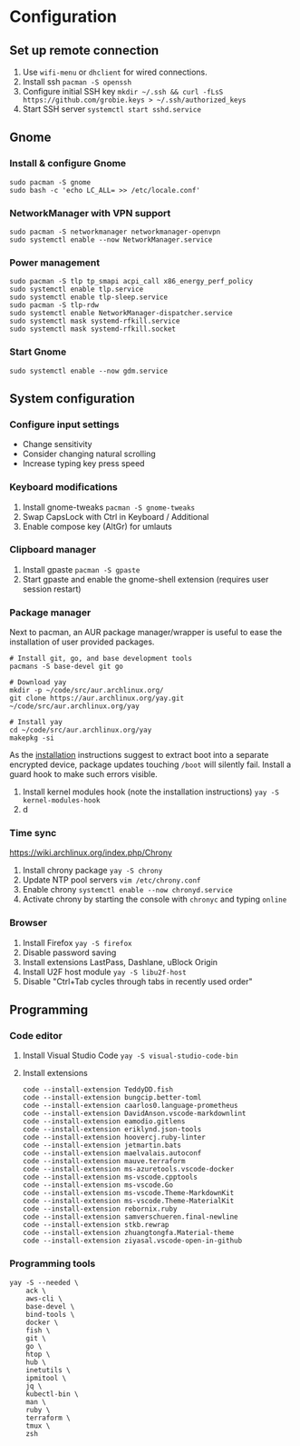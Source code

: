 # Configuration

## Set up remote connection

1. Use `wifi-menu` or `dhclient` for wired connections.
2. Install ssh `pacman -S openssh`
3. Configure initial SSH key `mkdir ~/.ssh && curl -fLsS https://github.com/grobie.keys > ~/.ssh/authorized_keys`
4. Start SSH server `systemctl start sshd.service`

## Gnome

### Install & configure Gnome

```console
sudo pacman -S gnome
sudo bash -c 'echo LC_ALL= >> /etc/locale.conf'
```

### NetworkManager with VPN support

```console
sudo pacman -S networkmanager networkmanager-openvpn
sudo systemctl enable --now NetworkManager.service
```

### Power management

```console
sudo pacman -S tlp tp_smapi acpi_call x86_energy_perf_policy
sudo systemctl enable tlp.service
sudo systemctl enable tlp-sleep.service
sudo pacman -S tlp-rdw
sudo systemctl enable NetworkManager-dispatcher.service
sudo systemctl mask systemd-rfkill.service
sudo systemctl mask systemd-rfkill.socket
```

### Start Gnome

```console
sudo systemctl enable --now gdm.service
```

## System configuration

### Configure input settings

- Change sensitivity
- Consider changing natural scrolling
- Increase typing key press speed

### Keyboard modifications

1. Install gnome-tweaks `pacman -S gnome-tweaks`
2. Swap CapsLock with Ctrl in Keyboard / Additional
3. Enable compose key (AltGr) for umlauts

### Clipboard manager

1. Install gpaste `pacman -S gpaste`
2. Start gpaste and enable the gnome-shell extension (requires user session restart)

### Package manager

Next to pacman, an AUR package manager/wrapper is useful to ease the
installation of user provided packages.

```console
# Install git, go, and base development tools
pacmans -S base-devel git go

# Download yay
mkdir -p ~/code/src/aur.archlinux.org/
git clone https://aur.archlinux.org/yay.git ~/code/src/aur.archlinux.org/yay

# Install yay
cd ~/code/src/aur.archlinux.org/yay
makepkg -si
```

As the [installation](/installation.md) instructions suggest to extract boot
into a separate encrypted device, package updates touching `/boot` will silently
fail. Install a guard hook to make such errors visible.

1. Install kernel modules hook (note the installation instructions) `yay -S kernel-modules-hook`
2. d

### Time sync

<https://wiki.archlinux.org/index.php/Chrony>

1. Install chrony package `yay -S chrony`
2. Update NTP pool servers `vim /etc/chrony.conf`
3. Enable chrony `systemctl enable --now chronyd.service`
4. Activate chrony by starting the console with `chronyc` and typing `online`

### Browser

1. Install Firefox `yay -S firefox`
2. Disable password saving
3. Install extensions LastPass, Dashlane, uBlock Origin
4. Install U2F host module `yay -S libu2f-host`
5. Disable "Ctrl+Tab cycles through tabs in recently used order"

## Programming

### Code editor

1. Install Visual Studio Code `yay -S visual-studio-code-bin`
2. Install extensions

   ```console
   code --install-extension TeddyDD.fish
   code --install-extension bungcip.better-toml
   code --install-extension caarlos0.language-prometheus
   code --install-extension DavidAnson.vscode-markdownlint
   code --install-extension eamodio.gitlens
   code --install-extension eriklynd.json-tools
   code --install-extension hoovercj.ruby-linter
   code --install-extension jetmartin.bats
   code --install-extension maelvalais.autoconf
   code --install-extension mauve.terraform
   code --install-extension ms-azuretools.vscode-docker
   code --install-extension ms-vscode.cpptools
   code --install-extension ms-vscode.Go
   code --install-extension ms-vscode.Theme-MarkdownKit
   code --install-extension ms-vscode.Theme-MaterialKit
   code --install-extension rebornix.ruby
   code --install-extension samverschueren.final-newline
   code --install-extension stkb.rewrap
   code --install-extension zhuangtongfa.Material-theme
   code --install-extension ziyasal.vscode-open-in-github
   ```

### Programming tools

```console
yay -S --needed \
    ack \
    aws-cli \
    base-devel \
    bind-tools \
    docker \
    fish \
    git \
    go \
    htop \
    hub \
    inetutils \
    ipmitool \
    jq \
    kubectl-bin \
    man \
    ruby \
    terraform \
    tmux \
    zsh
```
